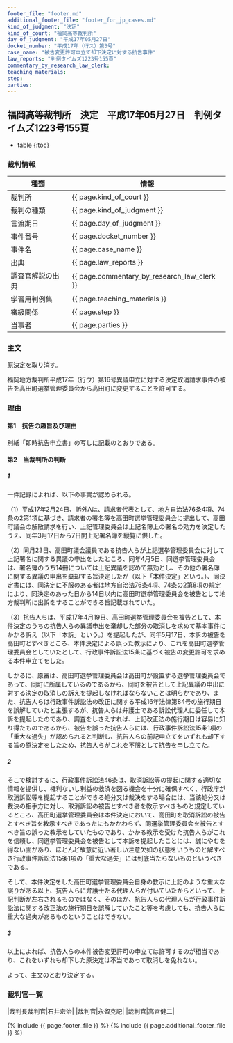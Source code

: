 ```yaml
---
footer_file: "footer.md"
additional_footer_file: "footer_for_jp_cases.md"
kind_of_judgment: "決定"
kind_of_court: "福岡高等裁判所"
day_of_judgment: "平成17年05月27日"
docket_number: "平成17年（行ス）第3号"
case_name: "被告変更許可申立て却下決定に対する抗告事件"
law_reports: "判例タイムズ1223号155頁"
commentary_by_research_law_clerk:
teaching_materials:
step:
parties:
---
```


## 福岡高等裁判所　決定　平成17年05月27日　判例タイムズ1223号155頁

* table
{:toc}

### 裁判情報

| 種類 | 情報 |
| --- | --- |
| 裁判所 | {{ page.kind_of_court }} |
| 裁判の種類 |  {{ page.kind_of_judgment }}  |
| 言渡期日 |  {{ page.day_of_judgment }}  |
| 事件番号 |  {{ page.docket_number }}  |
| 事件名 |  {{ page.case_name }}  |
| 出典 |  {{ page.law_reports }}  |
| 調査官解説の出典 |  {{ page.commentary_by_research_law_clerk }}  |
| 学習用判例集 |  {{ page.teaching_materials }}  |
| 審級関係 |  {{ page.step }}  |
| 当事者 |  {{ page.parties }}  |


### 主文



原決定を取り消す。

福岡地方裁判所平成17年（行ウ）第16号異議申立に対する決定取消請求事件の被告を高田町選挙管理委員会から高田町に変更することを許可する。





### 理由



#### 第1　抗告の趣旨及び理由

別紙「即時抗告申立書」の写しに記載のとおりである。

#### 第2　当裁判所の判断

##### 1

一件記録によれば、以下の事実が認められる。

（1）平成17年2月24日、訴外Aは、請求者代表として、地方自治法76条4項、74条の2第1項に基づき、請求者の署名簿を高田町選挙管理委員会に提出して、高田町議会の解散請求を行い、上記管理委員会は上記名簿上の署名の効力を決定したうえ、同年3月17日から7日間上記署名簿を縦覧に供した。

（2）同月23日、高田町議会議員である抗告人らが上記選挙管理委員会に対して上記署名に関する異議の申出をしたところ、同年4月5日、同選挙管理委員会は、署名簿のうち14冊については上記異議を認めて無効とし、その他の署名簿に関する異議の申出を棄却する旨決定したが（以下「本件決定」という。）、同決定書には、同決定に不服のある者は地方自治法76条4項、74条の2第8項の規定により、同決定のあった日から14日以内に高田町選挙管理委員会を被告として地方裁判所に出訴をすることができる旨記載されていた。

（3）抗告人らは、平成17年4月19日、高田町選挙管理委員会を被告として、本件決定のうちの抗告人らの異議申出を棄却した部分の取消しを求めて基本事件にかかる訴え（以下「本訴」という。）を提起したが、同年5月17日、本訴の被告を高田町とすべきところ、本件決定による誤った教示により、これを高田町選挙管理委員会としていたとして、行政事件訴訟法15条に基づく被告の変更許可を求める本件申立てをした。

しかるに、原審は、高田町選挙管理委員会は高田町が設置する選挙管理委員会であって、同町に所属しているのであるから、同町を被告として上記異議の申出に対する決定の取消しの訴えを提起しなければならないことは明らかであり、また、抗告人らは行政事件訴訟法の改正に関する平成16年法律第84号の施行期日を誤解していたと主張するが、抗告人らは弁護士である訴訟代理人に委任して本訴を提起したのであり、調査をしさえすれば、上記改正法の施行期日は容易に知り得たものであるから、被告を誤った抗告人らには、行政事件訴訟法15条1項の「重大な過失」が認められると判断し、抗告人らの前記申立てをいずれも却下する旨の原決定をしたため、抗告人らがこれを不服として抗告を申し立てた。

##### 2

そこで検討するに、行政事件訴訟法46条は、取消訴訟等の提起に関する適切な情報を提供し、権利ないし利益の救済を図る機会を十分に確保すべく、行政庁が取消訴訟等を提起することができる処分又は裁決をする場合には、当該処分又は裁決の相手方に対し、取消訴訟の被告とすべき者を教示すべきものと規定しているところ、高田町選挙管理委員会は本件決定において、高田町を取消訴訟の被告とすべき旨を教示すべきであったにもかかわらず、同選挙管理委員会を被告とすべき旨の誤った教示をしていたものであり、かかる教示を受けた抗告人らがこれを信頼し、同選挙管理委員会を被告として本訴を提起したことには、誠にやむを得ない面があり、ほとんど故意に近い著しい注意欠如の状態をいうものと解すべき行政事件訴訟法15条1項の「重大な過失」には到底当たらないものというべきである。

そして、本件決定をした高田町選挙管理委員会自身の教示に上記のような重大な誤りがある以上、抗告人らに弁護士たる代理人らが付いていたからといって、上記判断が左右されるものではなく、そのほか、抗告人らの代理人らが行政事件訴訟法に関する改正法の施行期日を誤解していたこと等を考慮しても、抗告人らに重大な過失があるものということはできない。

##### 3

以上によれば、抗告人らの本件被告変更許可の申立ては許可するのが相当であり、これをいずれも却下した原決定は不当であって取消しを免れない。

よって、主文のとおり決定する。

### 裁判官一覧

|裁判長裁判官|石井宏治|
|裁判官|永留克記|
|裁判官|高宮健二|


{% include {{ page.footer_file }}  %}
{% include {{ page.additional_footer_file }}  %}

